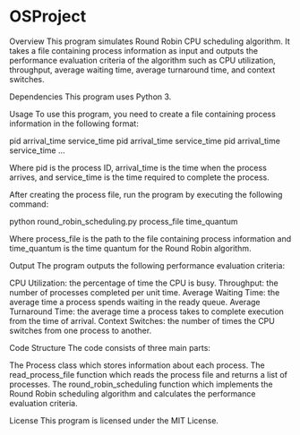 # OSProject

Overview
This program simulates Round Robin CPU scheduling algorithm. It takes a file containing process information as input and outputs the performance evaluation criteria of the algorithm such as CPU utilization, throughput, average waiting time, average turnaround time, and context switches.

Dependencies
This program uses Python 3.

Usage
To use this program, you need to create a file containing process information in the following format:

pid arrival_time service_time
pid arrival_time service_time
pid arrival_time service_time
...


Where pid is the process ID, arrival_time is the time when the process arrives, and service_time is the time required to complete the process.

After creating the process file, run the program by executing the following command:

python round_robin_scheduling.py process_file time_quantum

Where process_file is the path to the file containing process information and time_quantum is the time quantum for the Round Robin algorithm.

Output
The program outputs the following performance evaluation criteria:

CPU Utilization: the percentage of time the CPU is busy.
Throughput: the number of processes completed per unit time.
Average Waiting Time: the average time a process spends waiting in the ready queue.
Average Turnaround Time: the average time a process takes to complete execution from the time of arrival.
Context Switches: the number of times the CPU switches from one process to another.

Code Structure
The code consists of three main parts:

The Process class which stores information about each process.
The read_process_file function which reads the process file and returns a list of processes.
The round_robin_scheduling function which implements the Round Robin scheduling algorithm and calculates the performance evaluation criteria.

License
This program is licensed under the MIT License.
